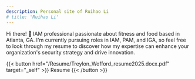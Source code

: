 ```yaml
---
description: Personal site of Ruihao Li
# title: 'Ruihao Li'
---
```


<!-- {{< lead >}}
Theoretical Condensed Matter Physics
{{< /lead >}} -->

Hi there! 👋
IAM professional passionate about fitness and food based in Atlanta, GA. 
I'm currently pursuing roles in IAM, PAM, and IGA, so feel free to look through my resume to discover how my expertise can enhance your organization's security strategy and drive innovation.

{{< button href="/Resume/Treylon_Wofford_resume2025.docx.pdf" target="_self" >}}
Resume
{{< /button >}}
